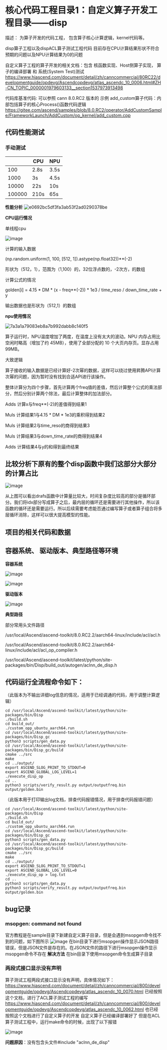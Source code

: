 # 核心代码工程目录1：自定义算子开发工程目录——disp

描述： 为算子开发的代码工程， 包含算子核心计算逻辑，kernel代码等。

disp算子工程以及dispACL算子测试工程代码
目前存在CPU计算结果形状不符合预期的问题以及NPU计算结果为0的问题

自定义算子工程的算子开发的相关文档：包含 核函数实现、Host侧算子实现， 算子的编译部署 和 系统(System Test)测试  https://www.hiascend.com/document/detail/zh/canncommercial/80RC22/developmentguide/opdevg/Ascendcopdevg/atlas_ascendc_10_0006.html#ZH-CN_TOPIC_0000001979603133__section1537973913498 

代码库基准代码: 可以参照 cann 8.0.RC2 版本的 示例 add_custom算子代码：内部包括算子的核心Process()函数代码逻辑  https://gitee.com/ascend/samples/blob/8.0.RC2/operator/AddCustomSample/FrameworkLaunch/AddCustom/op_kernel/add_custom.cpp

## 代码性能测试
### 手动测试
| | CPU      | NPU |
|----------- |----------- | ----------- |
|100 |2.8s      | 3.5s       |
|1000 |3s   | 4.5s        |
|10000 |22s   | 10s        |
|100000 |210s   | 65s        |

**性能分析**
![e0692bc5df3fa3ab53f2ad0290378be](https://github.com/user-attachments/assets/bfcf870c-2909-486f-8918-78f1ae7bddd9)

**CPU运行情况**

单线程cpu

![image](https://github.com/user-attachments/assets/d652570c-8684-4b51-b0c4-b56fbeb92b17)

计算的输入数据

(np.random.uniform(1, 100, [512, 1]).astype(np.float32))**(-2)

形状为（512，1），范围为（1,100）的，32位浮点数的，-2次方，的数组

计算公式的情况

golden[i] = 4.15 * DM * (x - freq**(-2)) * 1e3 / time_reso / down_time_rate + y

输出数据也是形状为（512,1）的数组

**npu使用情况**

![7a3a1a79083eb8a7b992dabb8c140f5](https://github.com/user-attachments/assets/e35d4d84-8e0a-431b-9145-0af5615beaf9)

算子运行时，NPU温度增加了两度，在温度上没有太大的波动。NPU 内存占用比空闲时略高（增加了约 45MB），使用了全部分配的 10 个大页内存页。显存占用99MB。

大致逻辑

算子接收的输入数据是已经计算好-2次幂的数据，这样可以绕过使用昇腾API计算次幂的问题，因为暂时没有找到合适API进行该操作。

整体计算分为四个步骤，首先计算两个freq值的差值，然后计算整个公式的乘法部分，然后分别计算两个除法，最后计算整体的加法部分。

Adds 计算x与freq**(-2)的差值得到结果1

Muls 计算结果1与4.15 * DM * 1e3的乘积得到结果2

Muls 计算结果2与time_reso的商得到结果3

Muls 计算结果3与down_time_rate的商得到结果4

Adds 计算结果4与y的和得到最终结果

## 比较分析下原有的整个disp函数中我们这部分大部分的计算占比

![image](https://github.com/user-attachments/assets/15fbc276-c83c-4858-a92b-29ce1e964d29)

从上图可以看出drafs函数中计算量比较大，时间复杂度比较高的部分是循环部分。我们将idx部分写成算子之后，最内层的循环还是需要进行其他操作，所以该函数的循环还是需要运行。所以后续需要考虑能否通过编写算子或者算子组合将多层循环消除，这样可以很大提高模型的性能。

## 项目的相关代码和数据

## 容器系统、 驱动版本、典型路径等环境

**容器系统**

![image](https://github.com/user-attachments/assets/76e9dab5-a6f9-4d29-a575-59e033d75ae4)

![image](https://github.com/user-attachments/assets/18572222-af53-421c-8fc8-ee201562a7c1)

**驱动版本**

![image](https://github.com/user-attachments/assets/2c3429cb-9890-4c98-b165-5348724d685c)

**典型路径**

部分常用头文件路径

/usr/local/Ascend/ascend-toolkit/8.0.RC2.2/aarch64-linux/include/acl/acl.h

/usr/local/Ascend/ascend-toolkit/8.0.RC2.2/aarch64-linux/include/acl/acl_op_compiler.h

/usr/local/Ascend/ascend-toolkit/latest/python/site-packages/bin/Disp/build_out/autogen/aclnn_de_disp.h

## 代码运行全流程命令如下：
（此版本为不输出详细log信息的情况，适用于已经调通的代码，用于调整计算逻辑）
```
cd /usr/local/Ascend/ascend-toolkit/latest/python/site-packages/bin/Disp
./build.sh
cd build_out/
./custom_opp_ubuntu_aarch64.run
cd /usr/local/Ascend/ascend-toolkit/latest/python/site-packages/bin/Disp_gc
python3 scripts/gen_data.py
cd /usr/local/Ascend/ascend-toolkit/latest/python/site-packages/bin/Disp_gc/build
cmake ../src
make
cd ../output/
export ASCEND_SLOG_PRINT_TO_STDOUT=0
export ASCEND_GLOBAL_LOG_LEVEL=1
./execute_disp_op
cd ..
python3 scripts/verify_result.py output/outputfreq.bin output/golden.bin
```

（此版本用于打印输出log文档，排查代码报错情况，用于排查代码报错问题）
```
cd /usr/local/Ascend/ascend-toolkit/latest/python/site-packages/bin/Disp
./build.sh
cd build_out/
./custom_opp_ubuntu_aarch64.run
cd /usr/local/Ascend/ascend-toolkit/latest/python/site-packages/bin/Disp_gc
python3 scripts/gen_data.py
cd /usr/local/Ascend/ascend-toolkit/latest/python/site-packages/bin/Disp_gc/build
cmake ../src
make
cd ../output/
export ASCEND_SLOG_PRINT_TO_STDOUT=1
export ASCEND_GLOBAL_LOG_LEVEL=0
./execute_disp_op > log.txt
cd ..
python3 scripts/gen_data.py
python3 scripts/verify_result.py output/outputfreq.bin output/golden.bin
```

## bug记录
### msopgen: command not found
官方教程是在sample目录下新建自定义算子目录，但是会遇到msopgen命令找不到的问题，如下图所示
![image](https://github.com/user-attachments/assets/3f271c3b-e68d-405a-9efa-e6405b414002)
在bin目录下进行msopgen操作显示JSON路径错误，但是JSON文件是存在的。在JSON文件的路径下进行msopgen操作显示msopgen命令不存在
**解决方法**
在bin目录下使用msopgen命令生成算子目录

### 两段式接口显示没有声明
算子测试工程两段式接口显示没有声明，具体情况如下：
https://www.hiascend.com/document/detail/zh/canncommercial/800/developmentguide/opdevg/Ascendcopdevg/atlas_ascendc_10_0070.html
已经按照这个文档，进行了ACL算子测试工程的编写
https://www.hiascend.com/document/detail/zh/canncommercial/800/developmentguide/opdevg/Ascendcopdevg/atlas_ascendc_10_0062.html
也已经按照这个文档进行了自定义算子的开发
自定义算子已经编译部署好了
但是在ACL算子测试工程中，运行make命令的时候，出现了以下报错

![image](https://github.com/user-attachments/assets/dbfe8bee-edc4-49a9-a4d6-32d3dc154a6a)

**问题原因**：没有包含头文件#include "aclnn_de_disp"
